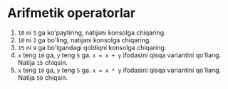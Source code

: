 # Arifmetik operatorlar

1. `10` ni `5` ga ko'paytiring, natijani konsolga chiqaring.
2. `10` ni `2` ga bo'ling, natijani konsolga chiqaring.
3. `15` ni `9` ga bo'lgandagi qoldiqni konsolga chiqaring.
4. `x` teng `10` ga, `y` teng `5` ga. `x = x + y` ifodasini qisqa variantini qo'llang. Natija `15` chiqsin.
5. `x` teng `10` ga, `y` teng `5` ga. `x = x * y` ifodasini qisqa variantini qo'llang. Natija `50` chiqsin.
